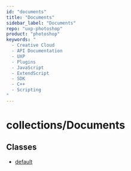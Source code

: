```yaml
---
id: "documents"
title: "Documents"
sidebar_label: "Documents"
repo: "uxp-photoshop"
product: "photoshop"
keywords: "
  - Creative Cloud
  - API Documentation
  - UXP
  - Plugins
  - JavaScript
  - ExtendScript
  - SDK
  - C++
  - Scripting
"
---
```


# collections/Documents

## Classes

- [default](/ps_reference/classes/collections/documents/)

